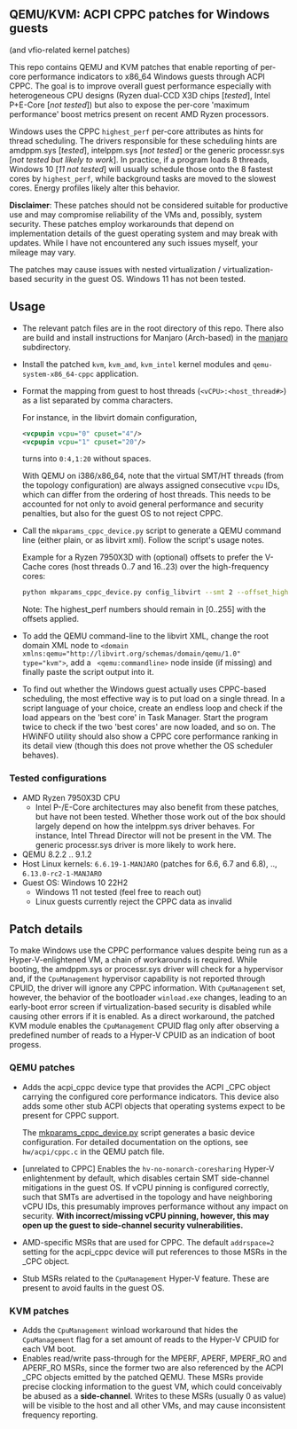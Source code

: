 ## QEMU/KVM: ACPI CPPC patches for Windows guests
(and vfio-related kernel patches)

This repo contains QEMU and KVM patches that enable reporting of per-core performance indicators to x86_64 Windows guests through ACPI CPPC. The goal is to improve overall guest performance especially with heterogeneous CPU designs (Ryzen dual-CCD X3D chips [*tested*], Intel P+E-Core [*not tested*]) but also to expose the per-core 'maximum performance' boost metrics present on recent AMD Ryzen processors. 

Windows uses the CPPC `highest_perf` per-core attributes as hints for thread scheduling. The drivers responsible for these scheduling hints are amdppm.sys [*tested*], intelppm.sys [*not tested*] or the generic processr.sys [*not tested but likely to work*]. In practice, if a program loads 8 threads, Windows 10 [*11 not tested*] will usually schedule those onto the 8 fastest cores by `highest_perf`, while background tasks are moved to the slowest cores. Energy profiles likely alter this behavior.

**Disclaimer**: These patches should not be considered suitable for productive use and may compromise reliability of the VMs and, possibly, system security. These patches employ workarounds that depend on implementation details of the guest operating system and may break with updates. While I have not encountered any such issues myself, your mileage may vary.

The patches may cause issues with nested virtualization / virtualization-based security in the guest OS. Windows 11 has not been tested.

## Usage
- The relevant patch files are in the root directory of this repo. There also are build and install instructions for Manjaro (Arch-based) in the [manjaro](manjaro) subdirectory.
- Install the patched `kvm`, `kvm_amd`, `kvm_intel` kernel modules and `qemu-system-x86_64-cppc` application. 
- Format the mapping from guest to host threads (`<vCPU>:<host_thread#>`) as a list separated by comma characters.
  
  For instance, in the libvirt domain configuration,
  ```xml
  <vcpupin vcpu="0" cpuset="4"/>
  <vcpupin vcpu="1" cpuset="20"/>
  ```
  turns into `0:4,1:20` without spaces.

  With QEMU on i386/x86_64, note that the virtual SMT/HT threads (from the topology configuration) are always assigned consecutive `vcpu` IDs, which can differ from the ordering of host threads. This needs to be accounted for not only to avoid general performance and security penalties, but also for the guest OS to not reject CPPC.
- Call the `mkparams_cppc_device.py` script to generate a QEMU command line (either plain, or as libvirt xml). Follow the script's usage notes.

  Example for a Ryzen 7950X3D with (optional) offsets to prefer the V-Cache cores (host threads 0..7 and 16..23) over the high-frequency cores:
  ```bash
  python mkparams_cppc_device.py config_libvirt --smt 2 --offset_highestperf 0..7=+40,8..15=-40,16..23=+40,24..31=-40 --vcpu_assignment 0:4,1:20,<etc. for all 32 threads>
  ```
    Note: The highest_perf numbers should remain in [0..255] with the offsets applied.

- To add the QEMU command-line to the libvirt XML, change the root domain XML node to `<domain xmlns:qemu="http://libvirt.org/schemas/domain/qemu/1.0" type="kvm">`, add a `
  <qemu:commandline>` node inside (if missing) and finally paste the script output into it.
  
- To find out whether the Windows guest actually uses CPPC-based scheduling, the most effective way is to put load on a single thread. In a script language of your choice, create an endless loop and check if the load appears on the 'best core' in Task Manager. Start the program twice to check if the two 'best cores' are now loaded, and so on. The HWiNFO utility should also show a CPPC core performance ranking in its detail view (though this does not prove whether the OS scheduler behaves).

### Tested configurations
- AMD Ryzen 7950X3D CPU
  - Intel P-/E-Core architectures may also benefit from these patches, but have not been tested. Whether those work out of the box should largely depend on how the intelppm.sys driver behaves. For instance, Intel Thread Director will not be present in the VM. The generic processr.sys driver is more likely to work here.
- QEMU 8.2.2 .. 9.1.2
- Host Linux kernels: `6.6.19-1-MANJARO` (patches for 6.6, 6.7 and 6.8), .., `6.13.0-rc2-1-MANJARO`
- Guest OS: Windows 10 22H2
  - Windows 11 not tested (feel free to reach out)
  - Linux guests currently reject the CPPC data as invalid

## Patch details

To make Windows use the CPPC performance values despite being run as a Hyper-V-enlightened VM, a chain of workarounds is required. While booting, the amdppm.sys or processr.sys driver will check for a hypervisor and, if the `CpuManagement` hypervisor capability is not reported through CPUID, the driver will ignore any CPPC information. With `CpuManagement` set, however, the behavior of the bootloader `winload.exe` changes, leading to an early-boot error screen if virtualization-based security is disabled while causing other errors if it is enabled. As a direct workaround, the patched KVM module enables the `CpuManagement` CPUID flag only after observing a predefined number of reads to a Hyper-V CPUID as an indication of boot progess.

### QEMU patches
- Adds the acpi_cppc device type that provides the ACPI _CPC object carrying the configured core performance indicators. This device also adds some other stub ACPI objects that operating systems expect to be present for CPPC support.

  The [mkparams_cppc_device.py](mkparams_cppc_device.py) script generates a basic device configuration. For detailed documentation on the options, see `hw/acpi/cppc.c` in the QEMU patch file.
- [unrelated to CPPC] Enables the `hv-no-nonarch-coresharing` Hyper-V enlightenment by default, which disables certain SMT side-channel mitigations in the guest OS. If vCPU pinning is configured correctly, such that SMTs are advertised in the topology and have neighboring vCPU IDs, this presumably improves performance without any impact on security. **With incorrect/missing vCPU pinning, however, this may open up the guest to side-channel security vulnerabilities.**
- AMD-specific MSRs that are used for CPPC. The default `addrspace=2` setting for the acpi_cppc device will put references to those MSRs in the _CPC object.
- Stub MSRs related to the `CpuManagement` Hyper-V feature. These are present to avoid faults in the guest OS.

### KVM patches
- Adds the `CpuManagement` winload workaround that hides the `CpuManagement` flag for a set amount of reads to the Hyper-V CPUID for each VM boot.
- Enables read/write pass-through for the MPERF, APERF, MPERF_RO and APERF_RO MSRs, since the former two are also referenced by the ACPI _CPC objects emitted by the patched QEMU. These MSRs provide precise clocking information to the guest VM, which could conceivably be abused as a **side-channel**. Writes to these MSRs (usually 0 as value) will be visible to the host and all other VMs, and may cause inconsistent frequency reporting.